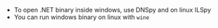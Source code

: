 
- To open .NET binary inside windows, use DNSpy and on linux ILSpy
- You can run windows binary on linux with `wine`